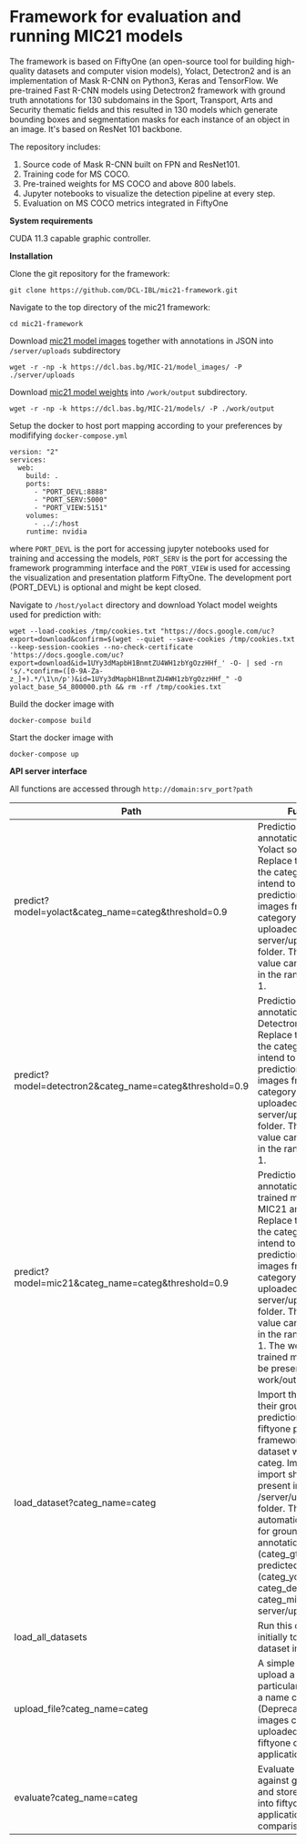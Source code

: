 **Framework for evaluation and running MIC21 models**
========

The framework is based on FiftyOne (an open-source tool for building high-quality datasets and computer vision models), Yolact, Detectron2 and is an implementation of Mask R-CNN on Python3, Keras and TensorFlow. We pre-trained Fast R-CNN models using Detectron2 framework with ground truth annotations for 130 subdomains in the Sport, Transport, Arts and Security thematic fields and this resulted in 130 models which generate bounding boxes and segmentation masks for each instance of an object in an image. It's based on ResNet 101 backbone.

The repository includes:
1. Source code of Mask R-CNN built on FPN and ResNet101.
2. Training code for MS COCO.
3. Pre-trained weights for MS COCO and above 800 labels.
4. Jupyter notebooks to visualize the detection pipeline at every step.
5. Evaluation on MS COCO metrics integrated in FiftyOne

**System requirements**

CUDA 11.3 capable graphic controller.

**Installation**

Clone the git repository for the framework:

```git clone https://github.com/DCL-IBL/mic21-framework.git```

Navigate to the top directory of the mic21 framework:

```cd mic21-framework```

Download [mic21 model images](https://dcl.bas.bg/MIC-21/model_images/) together with annotations in JSON into `/server/uploads` subdirectory 

```wget -r -np -k https://dcl.bas.bg/MIC-21/model_images/ -P ./server/uploads```

Download [mic21 model weights](https://dcl.bas.bg/MIC-21/models/) into `/work/output` subdirectory.

```wget -r -np -k https://dcl.bas.bg/MIC-21/models/ -P ./work/output```

Setup the docker to host port mapping according to your preferences by modififying `docker-compose.yml`

```
version: "2"
services:
  web:
    build: .
    ports:
      - "PORT_DEVL:8888"
      - "PORT_SERV:5000"
      - "PORT_VIEW:5151"
    volumes:
      - ../:/host
    runtime: nvidia
```

where `PORT_DEVL` is the port for accessing jupyter notebooks used for training and accessing the models, `PORT_SERV` is the port for accessing the framework programming interface and the `PORT_VIEW` is used for accessing the visualization and presentation platform FiftyOne. The development port (PORT_DEVL) is optional and might be kept closed. 

Navigate to `/host/yolact` directory and download Yolact model weights used for prediction with:

```
wget --load-cookies /tmp/cookies.txt "https://docs.google.com/uc?export=download&confirm=$(wget --quiet --save-cookies /tmp/cookies.txt --keep-session-cookies --no-check-certificate 'https://docs.google.com/uc?export=download&id=1UYy3dMapbH1BnmtZU4WH1zbYgOzzHHf_' -O- | sed -rn 's/.*confirm=([0-9A-Za-z_]+).*/\1\n/p')&id=1UYy3dMapbH1BnmtZU4WH1zbYgOzzHHf_" -O yolact_base_54_800000.pth && rm -rf /tmp/cookies.txt
```

Build the docker image with

```docker-compose build```

Start the docker image with

```docker-compose up```

**API server interface**

All functions are accessed through ```http://domain:srv_port?path```

|Path | Function|
|-----|---------|
|predict?model=yolact&categ_name=categ&threshold=0.9|Prediction of annotations using the Yolact software. Replace the categ with the categ name you intend to make a prediction on. The images from the category have to be uploaded in the server/uploads/categ folder. The threshold value can be modified in the range from 0 to 1.|
|predict?model=detectron2&categ_name=categ&threshold=0.9|Prediction of annotations using the Detectron2 software. Replace the categ with the categ name you intend to make a prediction on. The images from the category have to be uploaded in the server/uploads/categ folder. The threshold value can be modified in the range from 0 to 1.|
|predict?model=mic21&categ_name=categ&threshold=0.9|Prediction of annotations using the trained models from MIC21 annotations. Replace the categ with the categ name you intend to make a prediction on. The images from the category have to be uploaded in the server/uploads/categ folder. The threshold value can be modified in the range from 0 to 1. The weights of the trained model should be presented as a file work/output/categ.pth|
|load_dataset?categ_name=categ|Import the images, their ground truth and predictions into fiftyone presentation framework for the dataset with a name categ. Images to import should be present into /server/uploads/categ folder. The function automatically scans for ground truth annotations (categ_gt.json) and predicted annotations (categ_yolact.json, categ_detectron2.json, categ_mic32.json) into server/uploads folder.|
|load_all_datasets|Run this command initially to load all dataset into FiftyOne|
|upload_file?categ_name=categ|A simple interface to upload a file to the particular dataset with a name categ (Deprecated, new images can be uploaded through the fiftyone client application)|
|evaluate?categ_name=categ|Evaluate detections against ground truth and store the results into fiftyone application. Print the comparison statistics.|